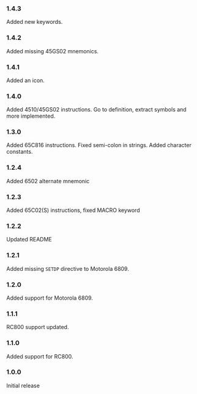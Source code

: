### 1.4.3
Added new keywords.

### 1.4.2
Added missing 45GS02 mnemonics.

### 1.4.1
Added an icon.

### 1.4.0
Added 4510/45GS02 instructions.
Go to definition, extract symbols and more implemented.

### 1.3.0
Added 65C816 instructions.
Fixed semi-colon in strings.
Added character constants.

### 1.2.4
Added 6502 alternate mnemonic

### 1.2.3
Added 65C02(S) instructions, fixed MACRO keyword

### 1.2.2
Updated README

### 1.2.1
Added missing `SETDP` directive to Motorola 6809.

### 1.2.0
Added support for Motorola 6809.

### 1.1.1
RC800 support updated.

### 1.1.0
Added support for RC800.

### 1.0.0
Initial release
